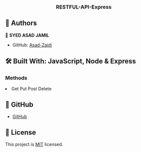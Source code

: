 <a name="readme-top"></a>

<div align="center">
<h3><b>RESTFUL-API-Express</b></h3>

</div>

## 👥 Authors <a name="authors"></a>


👤 **SYED ASAD JAMIL**

- GitHub: [Asad-Zaidi](https://github.com/Asad-Zaidi)


## 🛠 Built With<a name="built-with">: JavaScript, Node & Express</a>

### Methods
<li>
  Get
  Put
  Post
  Delete
</li>

 

## 🚀 GitHub <a name="GitHub"></a>

- [GitHub](https://github.com/Asad-Zaidi/RESTFUL-API-Express.git)

## 📝 License <a name="license"></a>

This project is [MIT](./LICENSE) licensed.

